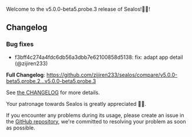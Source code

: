 Welcome to the v5.0.0-beta5.probe.3 release of Sealos!🎉🎉!



## Changelog
### Bug fixes
* f3bff4c274a4fdc6db56a3dbb7e62100858d5138: fix: adapt app detail (@zijiren233)

**Full Changelog**: https://github.com/zijiren233/sealos/compare/v5.0.0-beta5.probe.2...v5.0.0-beta5.probe.3

See [the CHANGELOG](https://github.com/zijiren233/sealos/blob/main/CHANGELOG/CHANGELOG.md) for more details.

Your patronage towards Sealos is greatly appreciated 🎉🎉.

If you encounter any problems during its usage, please create an issue in the [GitHub repository](https://github.com/zijiren233/sealos), we're committed to resolving your problem as soon as possible.
